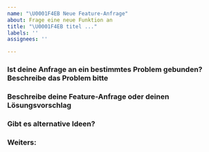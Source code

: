 ```yaml
---
name: "\U0001F4EB Neue Feature-Anfrage"
about: Frage eine neue Funktion an
title: "\U0001F4EB titel ..."
labels: ''
assignees: ''

---
```


### Ist deine Anfrage an ein bestimmtes Problem gebunden? Beschreibe das Problem bitte
<!-- Eine klare Beschreibung des Problems und der Ausgangssituation. Bsp: "Es ärgert mich immer, wenn ...." -->

### Beschreibe deine Feature-Anfrage oder deinen Lösungsvorschlag
<!-- Was wünschst du dir, soll passieren ? Oder was hast du für eine Idee ? -->

### Gibt es alternative Ideen?
<!-- Vielleicht sind die auch alternative Idee schon eingefallen, welche wären das ? -->

### Weiters:
<!-- Gibt es noch weiters, was du zu deiner Feature-Anfrage hinzufügen möchtest (z.B. Screenshots etc.) dann kannst du das hier machen! -->
